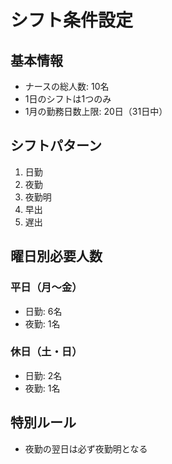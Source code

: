 # シフト条件設定

## 基本情報
- ナースの総人数: 10名
- 1日のシフトは1つのみ
- 1月の勤務日数上限: 20日（31日中）

## シフトパターン
1. 日勤
2. 夜勤
3. 夜勤明
4. 早出
5. 遅出

## 曜日別必要人数
### 平日（月～金）
- 日勤: 6名
- 夜勤: 1名

### 休日（土・日）
- 日勤: 2名
- 夜勤: 1名

## 特別ルール
- 夜勤の翌日は必ず夜勤明となる 
